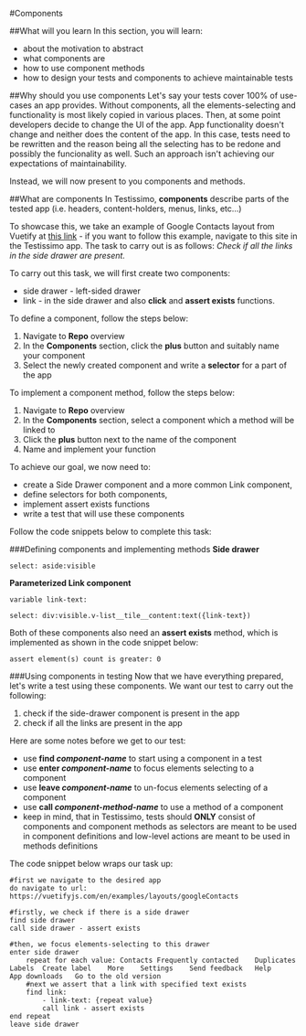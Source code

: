 #Components

##What will you learn
In this section, you will learn:
- about the motivation to abstract 
- what components are
- how to use component methods
- how to design your tests and components to achieve maintainable tests

##Why should you use components
Let's say your tests cover 100% of use-cases an app provides. 
Without components, all the elements-selecting and functionality is most likely copied in various places.
Then, at some point developers decide to change the UI of the app. App functionality doesn't change and neither does the content of the app.
In this case, tests need to be rewritten and the reason being all the selecting has to be redone and possibly the funcionality as well.
Such an approach isn't achieving our expectations of maintainability.

Instead, we will now present to you components and methods.

##What are components
In Testissimo, **components** describe parts of the tested app (i.e. headers, content-holders, menus, links, etc...)

To showcase this, we take an example of Google Contacts layout from Vuetify at [this link](https://www.google.com "Google's Contacts at Vuetify") - if you want to follow this example, navigate to this site in the Testissimo app.
The task to carry out is as follows:
_Check if all the links in the side drawer are present._

To carry out this task, we will first create two components: 
- side drawer - left-sided drawer 
- link - in the side drawer
and also **click** and **assert exists** functions.

To define a component, follow the steps below:
1. Navigate to **Repo** overview
2. In the **Components** section, click the **plus** button and suitably name your component 
3. Select the newly created component and write a **selector** for a part of the app 

To implement a component method, follow the steps below:
1. Navigate to **Repo** overview 
2. In the **Components** section, select a component which a method will be linked to
3. Click the **plus** button next to the name of the component
4. Name and implement your function 

To achieve our goal, we now need to: 
- create a Side Drawer component and a more common Link component, 
- define selectors for both components,
- implement assert exists functions
- write a test that will use these components

Follow the code snippets below to complete this task:

###Defining components and implementing methods
**Side drawer**
```
select: aside:visible
```
**Parameterized Link component** 
```
variable link-text: 

select: div:visible.v-list__tile__content:text({link-text})
```
Both of these components also need an **assert exists** method, which is implemented as shown in the code snippet below:
```
assert element(s) count is greater: 0
```

###Using components in testing
Now that we have everything prepared, let's write a test using these components.
We want our test to carry out the following:
1. check if the side-drawer component is present in the app
2. check if all the links are present in the app

Here are some notes before we get to our test:
- use **find _component-name_** to start using a component in a test
- use **enter _component-name_** to focus elements selecting to a component
- use **leave _component-name_** to un-focus elements selecting of a component
- use **call _component-method-name_** to use a method of a component
- keep in mind, that in Testissimo, tests should **ONLY** consist of components and component methods as selectors are meant to be used in component definitions and low-level actions are meant to be used in methods definitions 

The code snippet below wraps our task up:
```
#first we navigate to the desired app
do navigate to url: https://vuetifyjs.com/en/examples/layouts/googleContacts

#firstly, we check if there is a side drawer
find side drawer
call side drawer - assert exists

#then, we focus elements-selecting to this drawer
enter side drawer
	repeat for each value: Contacts	Frequently contacted	Duplicates	Labels	Create label	More	Settings	Send feedback	Help	App downloads	Go to the old version
	#next we assert that a link with specified text exists
	find link: 
		- link-text: {repeat value}
		call link - assert exists	
end repeat
leave side drawer
```